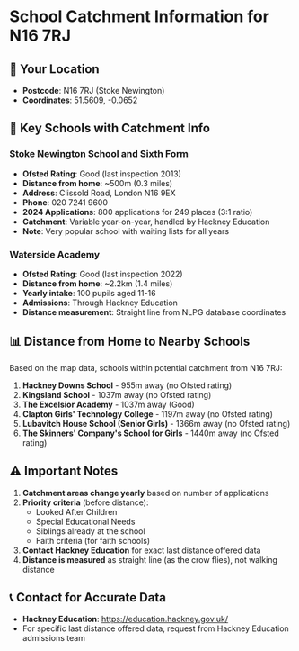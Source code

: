 # School Catchment Information for N16 7RJ

## 📍 Your Location
- **Postcode**: N16 7RJ (Stoke Newington)
- **Coordinates**: 51.5609, -0.0652

## 🏫 Key Schools with Catchment Info

### Stoke Newington School and Sixth Form
- **Ofsted Rating**: Good (last inspection 2013)
- **Distance from home**: ~500m (0.3 miles)
- **Address**: Clissold Road, London N16 9EX
- **Phone**: 020 7241 9600
- **2024 Applications**: 800 applications for 249 places (3:1 ratio)
- **Catchment**: Variable year-on-year, handled by Hackney Education
- **Note**: Very popular school with waiting lists for all years

### Waterside Academy
- **Ofsted Rating**: Good (last inspection 2022)
- **Distance from home**: ~2.2km (1.4 miles)
- **Yearly intake**: 100 pupils aged 11-16
- **Admissions**: Through Hackney Education
- **Distance measurement**: Straight line from NLPG database coordinates

## 📊 Distance from Home to Nearby Schools

Based on the map data, schools within potential catchment from N16 7RJ:
1. **Hackney Downs School** - 955m away (no Ofsted rating)
2. **Kingsland School** - 1037m away (no Ofsted rating)
3. **The Excelsior Academy** - 1037m away (Good)
4. **Clapton Girls' Technology College** - 1197m away (no Ofsted rating)
5. **Lubavitch House School (Senior Girls)** - 1366m away (no Ofsted rating)
6. **The Skinners' Company's School for Girls** - 1440m away (no Ofsted rating)

## ⚠️ Important Notes

1. **Catchment areas change yearly** based on number of applications
2. **Priority criteria** (before distance):
   - Looked After Children
   - Special Educational Needs
   - Siblings already at the school
   - Faith criteria (for faith schools)
3. **Contact Hackney Education** for exact last distance offered data
4. **Distance is measured** as straight line (as the crow flies), not walking distance

## 📞 Contact for Accurate Data
- **Hackney Education**: https://education.hackney.gov.uk/
- For specific last distance offered data, request from Hackney Education admissions team